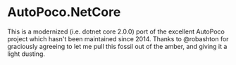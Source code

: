 # AutoPoco.NetCore
This is a modernized (i.e. dotnet core 2.0.0) port of the excellent AutoPoco project which hasn't been maintained since 2014. Thanks to @robashton for graciously agreeing to let me pull this fossil out of the amber, and giving it a light dusting.
